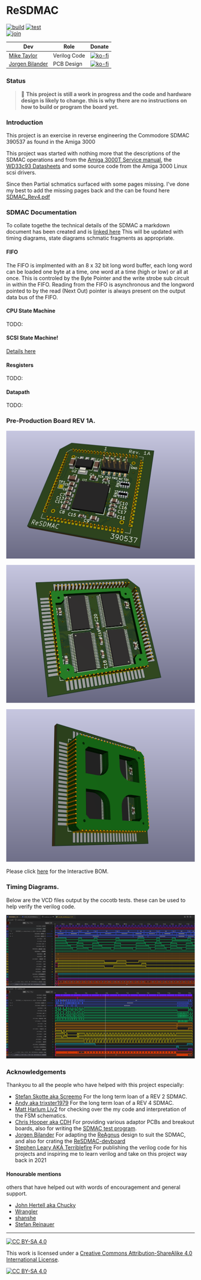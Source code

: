 # ReSDMAC

[![build](https://github.com/mbtaylor1982/RE-SDMAC/actions/workflows/build.yml/badge.svg)](https://github.com/mbtaylor1982/RE-SDMAC/actions/workflows/build.yml)
[![test](https://github.com/mbtaylor1982/ReSDMAC/actions/workflows/test.yml/badge.svg)](https://github.com/mbtaylor1982/ReSDMAC/actions/workflows/test.yml)  
[![join](https://dcbadge.vercel.app/api/server/PxHb69nY3q)](https://discord.gg/PxHb69nY3q)  


Dev | Role | Donate
---------|----------|---------
 [Mike Taylor](https://github.com/mbtaylor1982) | Verilog Code | [![ko-fi](https://ko-fi.com/img/githubbutton_sm.svg)](https://ko-fi.com/L3L4XGH2R) 
 [Jorgen Bilander](https://github.com/jbilander) | PCB Design | [![ko-fi](https://ko-fi.com/img/githubbutton_sm.svg)](https://ko-fi.com/)

### Status

>:red_circle:  **This project is still a work in progress and the code and hardware design is likely to change. this is why there are no instructions on how to build or program the board yet.**

### Introduction

This project is an exercise in reverse engineering the Commodore SDMAC 390537 as found in the Amiga 3000

This project was started with nothing more that the descriptions of the SDMAC operations and from the [Amiga 3000T Service manual](Docs/Commodore/Commodore_A3000T_Service_Manual.pdf), the [WD33c93 Datasheets](Docs/WD33C93/WD33C93B_WesternDigital.pdf) and some source code from the Amiga 3000 Linux scsi drivers.

Since then Partial schmatics surfaced with some pages missing. I've done my best to add the missing pages back and the can be found here [SDMAC_Rev4.pdf](Docs/Commodore/sdmac_Rev4.pdf)

### SDMAC Documentation

To collate togethe the technical details of the SDMAC a markdown document has been created and is [linked here](Docs/SDMAC.md)
This will be updated with timing diagrams, state diagrams schmatic fragments as appropriate.


#### FIFO

The FIFO is implmented with an 8 x 32 bit long word buffer, each long word can be loaded one byte at a time, one word at a time (high or low) or all at once. This is controled by the Byte Pointer and the write strobe sub circuit in within the FIFO. Reading from the FIFO is asynchronous and the longword pointed to by the read (Next Out) pointer is always present on the output data bus of the FIFO.

#### CPU State Machine
TODO:
#### SCSI State Machine!
[Details here](RTL/SCSI_SM/README.md)

#### Resgisters
TODO:
#### Datapath
TODO:


### Pre-Production Board REV 1A.

![ReSDMAC Rev1a Front](assets/ReSDMAC_Rev1aFront.png "ReSDMAC Rev1a Front")

![ReSDMAC Rev1a Back](assets/ReSDMAC_Rev1aBack.png "ReSDMAC Rev1a back")

![ReSDMAC Rev1a Plug](assets/ReSDMAC_Rev1aPlug.png "ReSDMAC Rev1a Plug")

Please click [here](KiCad/bom/ibom.html) for the Interactive BOM.


### Timing Diagrams.
 Below are the VCD files output by the cocotb tests. these can be used to help verify the verilog code.

![Register access timing](assets/VCD1.png "Register access timing")
![DMA cycle timing](assets/VCD2.png "DMA cycle timing")

### Acknowledgements
Thankyou to all the people who have helped with this project especially:

- [Stefan Skotte aka Screemo](https://github.com/stefanskotte) For the long term loan of a REV 2 SDMAC.
- [Andy aka trixster1979](https://github.com/trixster1979) For the long term loan of a REV 4 SDMAC.
- [Matt Harlum Liv2](https://github.com/LIV2) for checking over the my code and interpretation of the FSM schematics.
- [Chris Hooper aka CDH](https://github.com/cdhooper) For providing various adaptor PCBs and breakout boards, also for writing the [SDMAC test program](https://github.com/cdhooper/amiga_sdmac_test).
- [Jorgen Bilander](https://github.com/jbilander) For adapting the [ReAgnus](https://github.com/jbilander/ReAgnus) design to suit the SDMAC, and also for crating the [ReSDMAC-devboard](https://github.com/jbilander/ReSDMAC-devboard)
- [Stephen Leary AKA Terriblefire](https://github.com/terriblefire/) For publishing the verilog code for his projects and inspiring me to learn verilog and take on this project way back in 2021

#### Honourable mentions
others that have helped out with words of encouragement and general support.
 - [John Hertell aka Chucky](https://github.com/ChuckyGang)
 - [Wrangler](https://github.com/Wrangler491)
 - [shanshe](https://github.com/shanshe)
 - [Stefan Reinauer](https://github.com/reinauer)

***
[![CC BY-SA 4.0][cc-by-sa-shield]][cc-by-sa] 

This work is licensed under a
[Creative Commons Attribution-ShareAlike 4.0 International License][cc-by-sa].

[![CC BY-SA 4.0][cc-by-sa-image]][cc-by-sa]

[cc-by-sa]: http://creativecommons.org/licenses/by-sa/4.0/
[cc-by-sa-image]: https://licensebuttons.net/l/by-sa/4.0/88x31.png
[cc-by-sa-shield]: https://img.shields.io/badge/License-CC%20BY--SA%204.0-lightgrey.svg
  